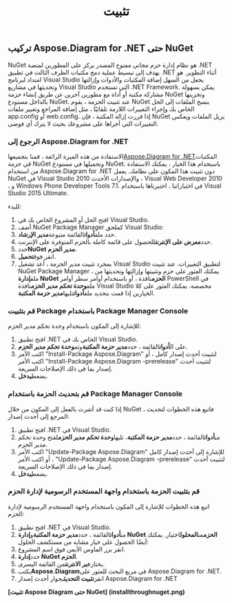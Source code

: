 ﻿---
title: تثبيت
type: docs
weight: 40
url: /ar/net/installation/
description: توضح هذه الصفحة كيفية إنشاء visio جديد بمكتبة Aspose.Diagram.
---
## **تركيب Aspose.Diagram for .NET حتى NuGet**
NuGet هو نظام إدارة حزم مجاني مفتوح المصدر يركز على المطورين لمنصة .NET يهدف إلى تبسيط عملية دمج مكتبات الطرف الثالث في تطبيق .NET أثناء التطوير. هو امتداد لبرنامج Visual Studio يجعل من السهل إضافة المكتبات والأدوات وإزالتها وتحديثها في مشاريع Visual Studio التي تستخدم .NET Framework. يمكن بسهولة مشاركة مكتبة أو أداة مع مطورين آخرين عن طريق إنشاء حزمة NuGet وتخزينها بالداخل مستودع NuGet. عند تثبيت الحزمة ، يقوم NuGet بنسخ الملفات إلى الحل الخاص بك وإجراء التغييرات اللازمة تلقائيًا ، مثل إضافة المراجع وتغيير ملفات app.config أو web.config. إذا قررت إزالة المكتبة ، فإن NuGet يزيل الملفات ويعكس التغييرات التي أجراها على مشروعك بحيث لا يترك أي فوضى.
### **الرجوع إلى Aspose.Diagram for .NET**
الاستفادة من هذه الميزة الرائعة ، قمنا بتجميعها[Aspose.Diagram for .NET](https://www.nuget.org/packages/Aspose.Diagram)المكتبات في حزمة NuGet وتحميلها في مستودع NuGet. باستخدام هذا الخيار ، يمكنك الاستفادة من استخدام Aspose.Diagram for .NET دون تثبيت هذا المكون على نظامك. يعمل NuGet في Visual Studio 2010 والإصدارات الأحدث ، Visual Web Developer 2010 ، و Windows Phone Developer Tools 7.1. في اختباراتنا ، اختبرناها باستخدام Visual Studio 2015 Ultimate.

للبدء:

1. افتح الحل أو المشروع الخاص بك في Visual Studio.
1. أضف NuGet Package Manager كملحق Visual Studio:
 1. حدد ملف**أدوات**القائمة متبوعة**مدير الإرشاد**.
 1. حدد**معرض على الإنترنت**للحصول على قائمة كاملة بالحزم المتوفرة على الإنترنت.
 1. حدد**NuGet مدير الحزم**.
 1. انقر فوق**تحميل**.
 1. بمجرد تثبيت مدير الحزمة ، أعد تشغيل Visual Studio لتطبيق التغييرات.
عند تثبيت NuGet Package Manager ، يمكنك العثور على حزم وتثبيتها وإزالتها وتحديثها من ملف**إدارة NuGet الحزم**نافذة ، أو باستخدام أوامر سطر أوامر PowerShell في ملف**وحدة تحكم مدير الحزم**نافذة Visual Studio مخصصة. يمكنك العثور على كلا الخيارين إذا قمت بتحديد ملف**أدوات**تليها**مدير حزمة المكتبة**.
### **قم بتثبيت Package باستخدام Package Manager Console**
للإشارة إلى المكون باستخدام وحدة تحكم مدير الحزم:

1. افتح تطبيق .NET الخاص بك في Visual Studio.
1. على ال**أدوات**القائمة ، حدد**مدير حزمة المكتبة**وثم**وحدة تحكم مدير الحزم**.
1. اكتب الأمر "Install-Package Aspose.Diagram" لتثبيت أحدث إصدار كامل ، أو اكتب الأمر "Install-Package Aspose.Diagram -prerelease" لتثبيت أحدث إصدار بما في ذلك الإصلاحات السريعة.
1. يضعط**يدخل**.
### **قم بتحديث الحزمة باستخدام Package Manager Console**
إذا كنت قد أشرت بالفعل إلى المكون من خلال NuGet ، فاتبع هذه الخطوات لتحديث المرجع إلى أحدث إصدار:

1. افتح تطبيق .NET في Visual Studio.
1. من**أدوات**القائمة ، حدد**مدير حزمة المكتبة**، تليها**وحدة تحكم مدير الحزم**لفتح وحدة تحكم مدير الحزم.
1. اكتب الأمر "Update-Package Aspose.Diagram" للإشارة إلى أحدث إصدار كامل ، أو اكتب الأمر "Update-Package Aspose.Diagram -prerelease" لتثبيت أحدث إصدار بما في ذلك الإصلاحات السريعة.
1. يضعط**يدخل**.
### **قم بتثبيت الحزمة باستخدام واجهة المستخدم الرسومية لإدارة الحزم**
اتبع هذه الخطوات للإشارة إلى المكون باستخدام واجهة المستخدم الرسومية لإدارة الحزم:

1. افتح تطبيق .NET في Visual Studio.
1. من**أدوات**القائمة ، حدد**مدير حزمة المكتبة**و**إدارة NuGet الحزم**من**المحلول**اختيار.
 يمكنك أيضًا الحصول على خيار مشابه من مستكشف الحلول:
 1. انقر بزر الماوس الأيمن فوق اسم المشروع.
 1. حدد**إدارة NuGet الحزم**.
1. يختار**عبر الانترنت**من القائمة اليسرى.
1. يكتب**Aspose.Diagram**في مربع البحث للعثور على Aspose.Diagram for .NET.
1. انقر**تثبيت التحديث**بجوار أحدث إصدار Aspose.Diagram for .NET

**[تثبيت Aspose Diagram حتى NuGet] (installthroughnuget.png)**

